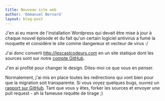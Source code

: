 ```yaml
---
title: Nouveau site web
author: 'Emmanuel Bernard'
layout: blog-post
---
```

J'en ai eu marre de l'installation Wordpress qui devait être mise à jour à chaque nouvel épisode
et du fait qu'un certain logiciel antivirus a fumé la moquette et considère le site comme dangereux et vecteur
de virus :/

J'ai donc converti <http://lescastcodeurs.com> en un site statique dont les sources sont sur notre
[compte GitHub][github].

J'en ai profité pour changer le design. Dites-moi ce que vous en penser. 

Normalement, j'ai mis en place toutes les redirections qui vont bien pour que la migration
soit transparente. Si vous voyez quelques bugs,
ouvrez un [rapport sur GitHub][issue]. Tant que vous y êtes, forker les sources et envoyer une pull 
request - ah la fameuse requête de tirage ;)

[github]: http://github.com/lescastcodeurs/lescastcodeurs.com
[issue]: http://github.com/lescastcodeurs/lescastcodeurs.com/issues